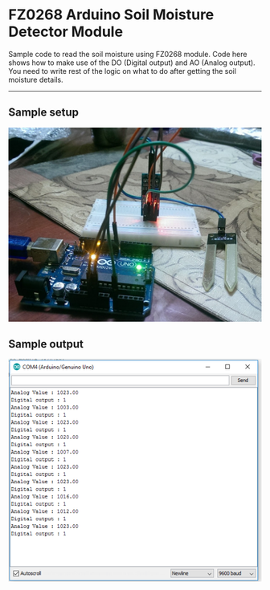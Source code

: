 FZ0268 Arduino Soil Moisture Detector Module
===================


Sample code to read the soil moisture using FZ0268 module. Code here shows how to make use of the DO (Digital output) and AO (Analog output). You need to write rest of the logic on what to do after getting the soil moisture details.

----------


Sample setup
-------------

![Arduino setup](https://raw.githubusercontent.com/mayooresan/FZ0268---Arduino-Soil-Moisture-Detector-Module/master/setup.jpg)

Sample output
-------------
![Arduino setup](https://raw.githubusercontent.com/mayooresan/FZ0268---Arduino-Soil-Moisture-Detector-Module/master/Serial.PNG)
